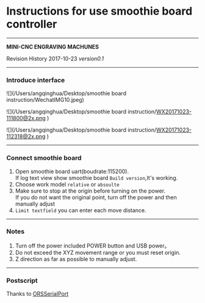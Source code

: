 # Instructions for use smoothie board controller

----

**MINI-CNC ENGRAVING MACHUNES**

Revision History
2017-10-23 *version0.1*

---

### Introduce interface  

![](/Users/angqinghua/Desktop/smoothie board instruction/WechatIMG10.jpeg)

![](/Users/angqinghua/Desktop/smoothie board instruction/WX20171023-111800@2x.png
)  

![](/Users/angqinghua/Desktop/smoothie board instruction/WX20171023-112318@2x.png
)

---

### Connect smoothie board
1. Open smoothie board uart(boudrate:115200).  
	 If log text view show smoothie board `Build version`,It's working.
2. Choose work model `relative` or `absoulte`
3. Make sure to stop at the origin before turning on the power.  
	If you do not want the original point, turn off the power and then manually adjust
4. `Limit textfield` you can enter each move distance.
	
	
---

### Notes
1. Turn off the power included POWER button and USB power。
2. Do not exceed the XYZ movement range or you must reset origin.
3. Z direction as far as possible to manually adjust.

---

### Postscript
Thanks to [ORSSerialPort](https://github.com/armadsen/ORSSerialPort)

